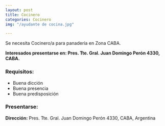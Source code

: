 ```yaml
---
layout: post
title: Cocinero
categories: Cocinero
img: "/ayudante de cocina.jpg"

---
```

Se necesita Cocinero/a para panadería en Zona CABA.

**Interesados presentarse en: Pres. Tte. Gral. Juan Domingo Perón 4330, CABA.**

### Requisitos:

* Buena dicción
* Buena presencia
* Buena predisposición

### Presentarse:

**Dirección:** Pres. Tte. Gral. Juan Domingo Perón 4330, CABA, Argentina